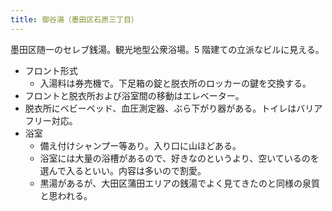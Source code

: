 ```yaml
---
title: 御谷湯（墨田区石原三丁目）
---
```


墨田区随一のセレブ銭湯。観光地型公衆浴場。5 階建ての立派なビルに見える。

* フロント形式
  * 入湯料は券売機で。下足箱の錠と脱衣所のロッカーの鍵を交換する。
* フロントと脱衣所および浴室間の移動はエレベーター。
* 脱衣所にベビーベッド、血圧測定器、ぶら下がり器がある。トイレはバリアフリー対応。
* 浴室
  * 備え付けシャンプー等あり。入り口に山ほどある。
  * 浴室には大量の浴槽があるので、好きなのというより、空いているのを選んで入るといい。内容は多いので割愛。
  * 黒湯があるが、大田区蒲田エリアの銭湯でよく見てきたのと同様の泉質と思われる。
